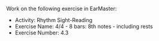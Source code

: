 Work on the following exercise in EarMaster:
- Activity: Rhythm Sight-Reading
- Exercise Name: 4/4 - 8 bars: 8th notes - including rests
- Exercise Number: 4.3
